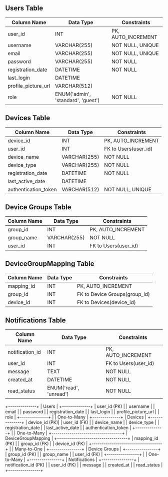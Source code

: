 ## Users Table

| Column Name         | Data Type        | Constraints     |
|---------------------|------------------|-----------------|
| user_id             | INT              | PK, AUTO_INCREMENT |
| username            | VARCHAR(255)     | NOT NULL, UNIQUE|
| email               | VARCHAR(255)     | NOT NULL, UNIQUE|
| password            | VARCHAR(255)     | NOT NULL        |
| registration_date   | DATETIME         | NOT NULL        |
| last_login          | DATETIME         |                 |
| profile_picture_url | VARCHAR(512)     |                 |
| role                | ENUM('admin', 'standard', 'guest') | NOT NULL|

## Devices Table

| Column Name           | Data Type    | Constraints         |
|-----------------------|--------------|---------------------|
| device_id             | INT          | PK, AUTO_INCREMENT  |
| user_id               | INT          | FK to Users(user_id)|
| device_name           | VARCHAR(255) | NOT NULL            |
| device_type           | VARCHAR(255) | NOT NULL            |
| registration_date     | DATETIME     | NOT NULL            |
| last_active_date      | DATETIME     |                     |
| authentication_token  | VARCHAR(512) | NOT NULL, UNIQUE    |

## Device Groups Table

| Column Name   | Data Type    | Constraints         |
|---------------|--------------|---------------------|
| group_id      | INT          | PK, AUTO_INCREMENT  |
| group_name    | VARCHAR(255) | NOT NULL            |
| user_id       | INT          | FK to Users(user_id)|

## DeviceGroupMapping Table

| Column Name   | Data Type    | Constraints                    |
|---------------|--------------|--------------------------------|
| mapping_id    | INT          | PK, AUTO_INCREMENT             |
| group_id      | INT          | FK to Device Groups(group_id)  |
| device_id     | INT          | FK to Devices(device_id)       |

## Notifications Table

| Column Name     | Data Type    | Constraints         |
|-----------------|--------------|---------------------|
| notification_id | INT          | PK, AUTO_INCREMENT  |
| user_id         | INT          | FK to Users(user_id)|
| message         | TEXT         | NOT NULL            |
| created_at      | DATETIME     | NOT NULL            |
| read_status     | ENUM('read', 'unread') | NOT NULL   |


+--------------+
|    Users     |
+--------------+
| user_id (PK) |
| username     |
| email        |
| password     |
| registration_date |
| last_login   |
| profile_picture_url |
| role         |
+--------------+
       |
       | One-to-Many
       |
+--------------+
|   Devices    |
+--------------+
| device_id (PK)|
| user_id (FK)  |
| device_name  |
| device_type  |
| registration_date |
| last_active_date |
| authentication_token |
+--------------+
       |
       | One-to-Many
       |
+-----------------------------------+
|    DeviceGroupMapping              |
+-----------------------------------+
| mapping_id (PK)                   |
| group_id (FK)                     |
| device_id (FK)                    |
+-----------------------------------+
       |
       | Many-to-One
       |
+----------------+
| Device Groups  |
+----------------+
| group_id (PK)  |
| group_name     |
| user_id (FK)   |
+----------------+
       |
       | One-to-Many
       |
+----------------+
| Notifications  |
+----------------+
| notification_id (PK) |
| user_id (FK)   |
| message        |
| created_at     |
| read_status    |
+----------------+
